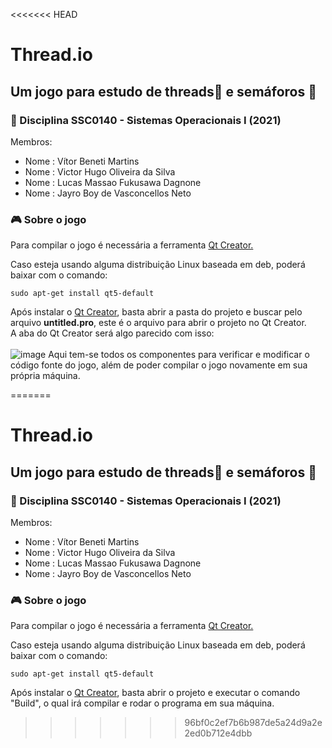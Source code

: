 <<<<<<< HEAD
# Thread.io

## Um jogo para estudo de threads🧵 e semáforos 🚦

### 📗 Disciplina SSC0140 - Sistemas Operacionais I (2021) 
Membros:
<ul>
  <li>Nome :  Vítor Beneti Martins</li>
  <li>Nome :  Victor Hugo Oliveira da Silva</li>
  <li>Nome :  Lucas Massao Fukusawa Dagnone</li>
  <li>Nome :  Jayro Boy de Vasconcellos Neto</li>
</ul>

### 🎮 Sobre o jogo

Para compilar o jogo é necessária a ferramenta <a href="https://www.qt.io/download">Qt Creator.</a>

Caso esteja usando alguma distribuição Linux baseada em deb, poderá baixar com o comando:
```linux
sudo apt-get install qt5-default
```
Após instalar o <a href="https://www.qt.io/download">Qt Creator</a>, basta abrir a pasta do projeto e buscar pelo arquivo <strong>untitled.pro</strong>, este é o arquivo para abrir o projeto no Qt Creator.<br/>
A aba do Qt Creator será algo parecido com isso: <br/> <br/>  ![image](https://user-images.githubusercontent.com/61762667/148589611-e19b606b-0f15-4a1f-814b-4d7b6c015ff1.png)
Aqui tem-se todos os componentes para verificar e modificar o código fonte do jogo, além de poder compilar o jogo novamente em sua própria máquina.

=======
# Thread.io

## Um jogo para estudo de threads🧵 e semáforos 🚦

### 📗 Disciplina SSC0140 - Sistemas Operacionais I (2021) 
Membros:
<ul>
  <li>Nome :  Vítor Beneti Martins</li>
  <li>Nome :  Victor Hugo Oliveira da Silva</li>
  <li>Nome :  Lucas Massao Fukusawa Dagnone</li>
  <li>Nome :  Jayro Boy de Vasconcellos Neto</li>
</ul>

### 🎮 Sobre o jogo

Para compilar o jogo é necessária a ferramenta <a href="https://www.qt.io/download">Qt Creator.</a>

Caso esteja usando alguma distribuição Linux baseada em deb, poderá baixar com o comando:
```linux
sudo apt-get install qt5-default
```
Após instalar o <a href="https://www.qt.io/download">Qt Creator</a>, basta abrir o projeto e executar o comando "Build", o qual irá compilar e rodar o programa em sua máquina.
>>>>>>> 96bf0c2ef7b6b987de5a24d9a2e2ed0b712e4dbb
